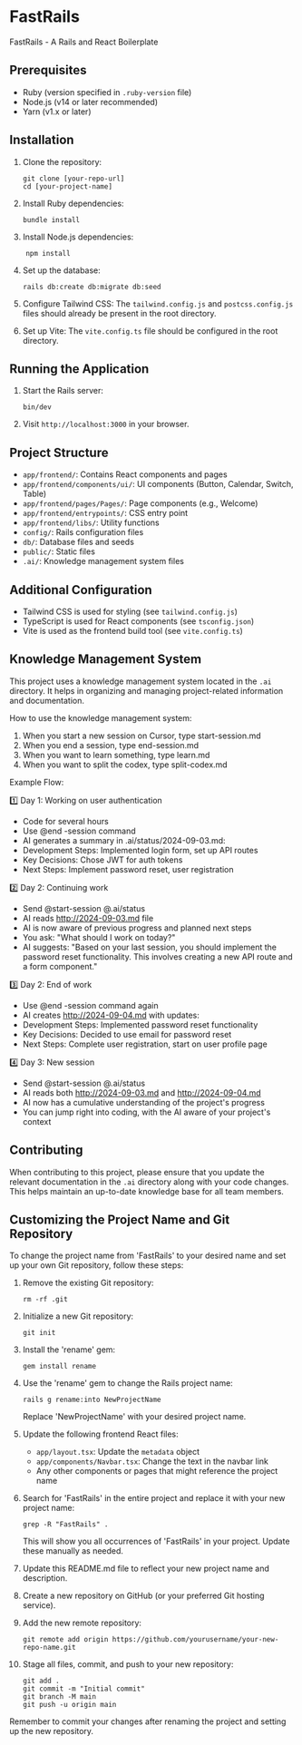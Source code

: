 # FastRails

FastRails - A Rails and React Boilerplate

## Prerequisites
- Ruby (version specified in `.ruby-version` file)
- Node.js (v14 or later recommended)
- Yarn (v1.x or later)

## Installation

1. Clone the repository:
   ```
   git clone [your-repo-url]
   cd [your-project-name]
   ```

2. Install Ruby dependencies:
   ```
   bundle install

3. Install Node.js dependencies:
```
    npm install
```


4. Set up the database:
   ```
   rails db:create db:migrate db:seed
   ```

5. Configure Tailwind CSS:
   The `tailwind.config.js` and `postcss.config.js` files should already be present in the root directory.

6. Set up Vite:
   The `vite.config.ts` file should be configured in the root directory.

## Running the Application

1. Start the Rails server:
   ```
   bin/dev
   ```

2. Visit `http://localhost:3000` in your browser.

## Project Structure

- `app/frontend/`: Contains React components and pages
- `app/frontend/components/ui/`: UI components (Button, Calendar, Switch, Table)
- `app/frontend/pages/Pages/`: Page components (e.g., Welcome)
- `app/frontend/entrypoints/`: CSS entry point
- `app/frontend/libs/`: Utility functions
- `config/`: Rails configuration files
- `db/`: Database files and seeds
- `public/`: Static files
- `.ai/`: Knowledge management system files

## Additional Configuration

- Tailwind CSS is used for styling (see `tailwind.config.js`)
- TypeScript is used for React components (see `tsconfig.json`)
- Vite is used as the frontend build tool (see `vite.config.ts`)

## Knowledge Management System

This project uses a knowledge management system located in the `.ai` directory. It helps in organizing and managing project-related information and documentation.

How to use the knowledge management system:

1. When you start a new session on Cursor, type start-session.md
2. When you end a session, type end-session.md
3. When you want to learn something, type learn.md
4. When you want to split the codex, type split-codex.md

Example Flow:

1️⃣ Day 1: Working on user authentication
- Code for several hours
- Use 
@end
-session command
- AI generates a summary in .ai/status/2024-09-03.md:
- Development Steps: Implemented login form, set up API routes
- Key Decisions: Chose JWT for auth tokens
- Next Steps: Implement password reset, user registration

2️⃣ Day 2: Continuing work
- Send @start-session @.ai/status
- AI reads http://2024-09-03.md file
- AI is now aware of previous progress and planned next steps
- You ask: "What should I work on today?"
- AI suggests: "Based on your last session, you should implement the password reset functionality. This involves creating a new API route and a form component."

3️⃣ Day 2: End of work
- Use 
@end
-session command again
- AI creates http://2024-09-04.md with updates:
- Development Steps: Implemented password reset functionality
- Key Decisions: Decided to use email for password reset
- Next Steps: Complete user registration, start on user profile page

4️⃣ Day 3: New session
- Send @start-session @.ai/status
- AI reads both http://2024-09-03.md and http://2024-09-04.md
- AI now has a cumulative understanding of the project's progress
- You can jump right into coding, with the AI aware of your project's context


## Contributing

When contributing to this project, please ensure that you update the relevant documentation in the `.ai` directory along with your code changes. This helps maintain an up-to-date knowledge base for all team members.

## Customizing the Project Name and Git Repository

To change the project name from 'FastRails' to your desired name and set up your own Git repository, follow these steps:

1. Remove the existing Git repository:
   ```
   rm -rf .git
   ```

2. Initialize a new Git repository:
   ```
   git init
   ```

3. Install the 'rename' gem:
   ```
   gem install rename
   ```

4. Use the 'rename' gem to change the Rails project name:
   ```
   rails g rename:into NewProjectName
   ```
   Replace 'NewProjectName' with your desired project name.

5. Update the following frontend React files:
   - `app/layout.tsx`: Update the `metadata` object
   - `app/components/Navbar.tsx`: Change the text in the navbar link
   - Any other components or pages that might reference the project name

6. Search for 'FastRails' in the entire project and replace it with your new project name:
   ```
   grep -R "FastRails" .
   ```
   This will show you all occurrences of 'FastRails' in your project. Update these manually as needed.

7. Update this README.md file to reflect your new project name and description.

8. Create a new repository on GitHub (or your preferred Git hosting service).

9. Add the new remote repository:
   ```
   git remote add origin https://github.com/yourusername/your-new-repo-name.git
   ```

10. Stage all files, commit, and push to your new repository:
    ```
    git add .
    git commit -m "Initial commit"
    git branch -M main
    git push -u origin main
    ```

Remember to commit your changes after renaming the project and setting up the new repository.

